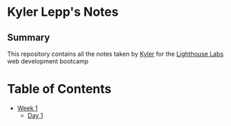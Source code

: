 # Kyler Lepp's Notes

## Summary

This repository contains all the notes taken by [Kyler](https://github.com/Klepp1) for the [Lighthouse Labs](https://www.lighthouselabs.ca/) web development bootcamp

# Table of Contents
* [Week 1](/Week_1)
  * [Day 1](/Week_1/Day_1)